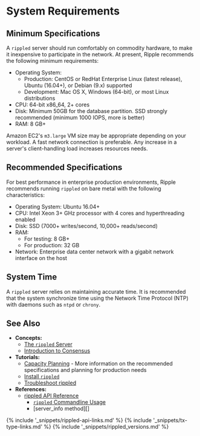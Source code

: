 # System Requirements

## Minimum Specifications

A `rippled` server should run comfortably on commodity hardware, to make it inexpensive to participate in the network. At present, Ripple recommends the following minimum requirements:

- Operating System:
    - Production: CentOS or RedHat Enterprise Linux (latest release), Ubuntu (16.04+), or Debian (9.x) supported
    - Development: Mac OS X, Windows (64-bit), or most Linux distributions
- CPU: 64-bit x86_64, 2+ cores
- Disk: Minimum 50GB for the database partition. SSD strongly recommended (minimum 1000 IOPS, more is better)
- RAM: 8 GB+

<!-- SPELLING_IGNORE: iops, ntp, x86_64 -->

Amazon EC2's `m3.large` VM size may be appropriate depending on your workload. A fast network connection is preferable. Any increase in a server's client-handling load increases resources needs.


## Recommended Specifications

For best performance in enterprise production environments, Ripple recommends running `rippled` on bare metal with the following characteristics:

- Operating System: Ubuntu 16.04+
- CPU: Intel Xeon 3+ GHz processor with 4 cores and hyperthreading enabled
- Disk: SSD (7000+ writes/second, 10,000+ reads/second)
- RAM:
  	- For testing: 8 GB+
  	- For production: 32 GB
- Network: Enterprise data center network with a gigabit network interface on the host

## System Time

A `rippled` server relies on maintaining accurate time. It is recommended that the system synchronize time using the Network Time Protocol (NTP) with daemons such as `ntpd` or `chrony`.


## See Also

- **Concepts:**
    - [The `rippled` Server](the-rippled-server.html)
    - [Introduction to Consensus](intro-to-consensus.html)
- **Tutorials:**
    - [Capacity Planning](capacity-planning.html) - More information on the recommended specifications and planning for production needs
    - [Install `rippled`](install-rippled.html)
    - [Troubleshoot rippled](troubleshoot-the-rippled-server.html)
- **References:**
    - [rippled API Reference](rippled-api.html)
        - [`rippled` Commandline Usage](commandline-usage.html)
        - [server_info method][]


<!--{# common link defs #}-->
{% include '_snippets/rippled-api-links.md' %}
{% include '_snippets/tx-type-links.md' %}
{% include '_snippets/rippled_versions.md' %}
